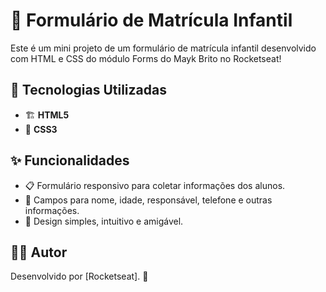 # 🎒 Formulário de Matrícula Infantil

Este é um mini projeto de um formulário de matrícula infantil desenvolvido com HTML e CSS do módulo Forms do Mayk Brito no Rocketseat! 

## 🚀 Tecnologias Utilizadas
- 🏗️ **HTML5**
- 🎨 **CSS3**

## ✨ Funcionalidades
- 📋 Formulário responsivo para coletar informações dos alunos.
- 📝 Campos para nome, idade, responsável, telefone e outras informações.
- 🎯 Design simples, intuitivo e amigável.

## 👨‍💻 Autor
Desenvolvido por [Rocketseat]. 💜

